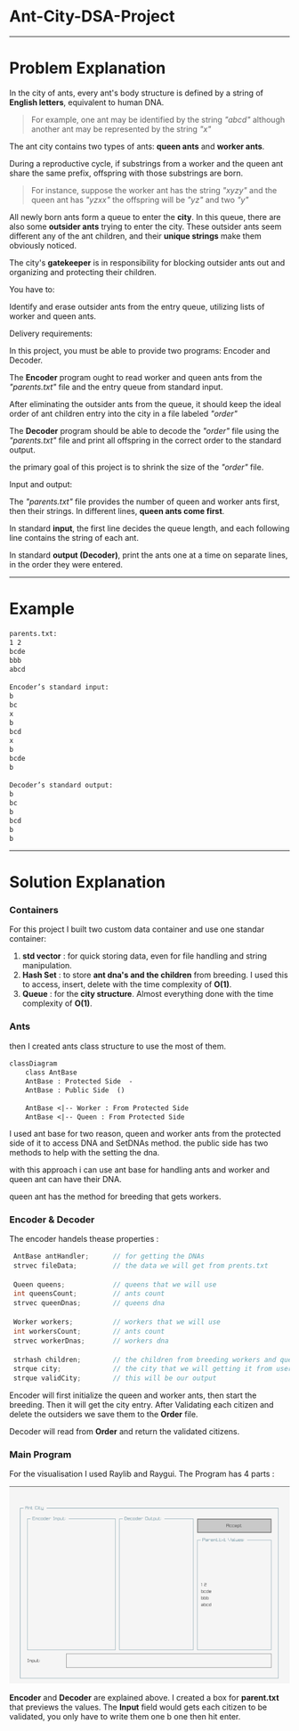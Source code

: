 # Ant-City-DSA-Project

---

# Problem Explanation

In the city of ants, every ant's body structure is defined by a string of **English letters**, equivalent to human DNA.

> For example, one ant may be identified by the string *"abcd"* although another ant may be represented by the string *"x"*

The ant city contains two types of ants: **queen ants** and **worker ants**.

During a reproductive cycle, if substrings from a worker and the queen ant share the same prefix, offspring with those substrings are born.

> For instance, suppose the worker ant has the string *"xyzy"* and the queen ant has *"yzxx"* the offspring will be *"yz"* and two *"y"*

All newly born ants form a queue to enter the **city**. In this queue, there are also some **outsider ants** trying to enter the city. These outsider ants seem different any of the ant children, and their **unique strings** make them obviously noticed.

The city's **gatekeeper** is in responsibility for blocking outsider ants out and organizing and protecting their children.

You have to:

Identify and erase outsider ants from the entry queue, utilizing lists of worker and queen ants.

Delivery requirements:

In this project, you must be able to provide two programs: Encoder and Decoder.

The **Encoder** program ought to read worker and queen ants from the *"parents.txt"* file and the entry queue from standard input.

After eliminating the outsider ants from the queue, it should keep the ideal order of ant children entry into the city in a file labeled *"order"*

The **Decoder** program should be able to decode the *"order"* file using the *"parents.txt"* file and print all offspring in the correct order to the standard output.

the primary goal of this project is to shrink the size of the *"order"* file.

Input and output:

The *"parents.txt"* file provides the number of queen and worker ants first, then their strings. In different lines, **queen ants come first**.

In standard **input**, the first line decides the queue length, and each following line contains the string of each ant.

In standard **output (Decoder)**, print the ants one at a time on separate lines, in the order they were entered.

---

# Example

```
parents.txt:
1 2
bcde
bbb
abcd

Encoder’s standard input:
b
bc
x
b
bcd
x
b
bcde
b

Decoder’s standard output:
b
bc
b
bcd
b
b 
```

---

# Solution Explanation

### Containers

For this project I built two custom data container and use one standar container:

 1. **std vector** : for quick storing data, even for file handling and string manipulation.
 2. **Hash Set** : to store **ant dna's and the children** from breeding. I used this to access, insert, delete with the time complexity of **O(1)**.
 3. **Queue** : for the **city structure**. Almost everything done with the time complexity of **O(1)**.

### Ants

then I created ants class structure to use the most of them.

```mermaid
classDiagram
    class AntBase
    AntBase : Protected Side  -
    AntBase : Public Side  ()

    AntBase <|-- Worker : From Protected Side
    AntBase <|-- Queen : From Protected Side
```

I used ant base for two reason, queen and worker ants from the protected side of it to access DNA and SetDNAs method. the public side has two methods to help with the setting the dna.

with this approach i can use ant base for handling ants and worker and queen ant can have their DNA.

queen ant has the method for breeding that gets workers.

### Encoder & Decoder

The encoder handels thease properties :

```C++
 AntBase antHandler;      // for getting the DNAs
 strvec fileData;         // the data we will get from prents.txt

 Queen queens;            // queens that we will use
 int queensCount;         // ants count
 strvec queenDnas;        // queens dna

 Worker workers;          // workers that we will use
 int workersCount;        // ants count
 strvec workerDnas;       // workers dna

 strhash children;        // the children from breeding workers and queens
 strque city;             // the city that we will getting it from user
 strque validCity;        // this will be our output
```

Encoder will first initialize the queen and worker ants, then start the breeding. Then it will get the city entry. After Validating each citizen and delete the outsiders we save them to the **Order** file.

Decoder will read from **Order** and return the validated citizens.

### Main Program

For the visualisation I used Raylib and Raygui. The Program has 4 parts :

![Program](program.png)

**Encoder** and **Decoder** are explained above. I created a box for **parent.txt** that previews the values. The **Input** field would gets each citizen to be validated, you only have to write them one b one then hit enter.
